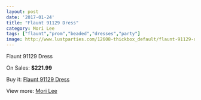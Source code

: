 ```yaml
---
layout: post
date: '2017-01-24'
title: "Flaunt 91129 Dress"
category: Mori Lee
tags: ["flaunt","prom","beaded","dresses","party"]
image: http://www.lustparties.com/12608-thickbox_default/flaunt-91129-dress.jpg
---
```

Flaunt 91129 Dress

On Sales: **$221.99**
<a href="https://www.lustparties.com/en/mori-lee/4705-flaunt-91129-dress.html"><amp-img layout="responsive" width="600" height="600" src="//www.lustparties.com/12608-thickbox_default/flaunt-91129-dress.jpg" alt="Flaunt 91129 Dress 0" /></a>
<a href="https://www.lustparties.com/en/mori-lee/4705-flaunt-91129-dress.html"><amp-img layout="responsive" width="600" height="600" src="//www.lustparties.com/12609-thickbox_default/flaunt-91129-dress.jpg" alt="Flaunt 91129 Dress 1" /></a>

Buy it: [Flaunt 91129 Dress](https://www.lustparties.com/en/mori-lee/4705-flaunt-91129-dress.html "Flaunt 91129 Dress")

View more: [Mori Lee](https://www.lustparties.com/en/26-mori-lee "Mori Lee")